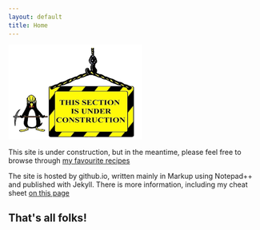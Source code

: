 ```yaml
---
layout: default
title: Home
---
```

![under construction banner](/assets/images/construction2.png)

This site is under construction, but in the meantime, please feel free to browse through [my favourite recipes](/recipes.html)

The site is hosted by github.io, written mainly in Markup using Notepad++ and published with Jekyll. There is more information, including my cheat sheet [on this page](/web-tech.html)


## That's all folks!
